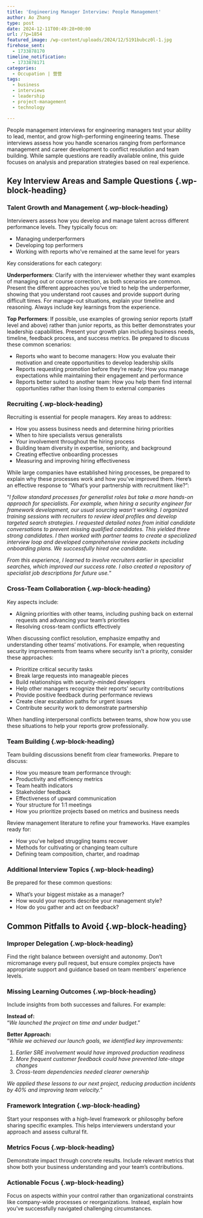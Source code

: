 ```yaml
---
title: 'Engineering Manager Interview: People Management'
author: Ao Zhang
type: post
date: 2024-12-11T00:49:28+00:00
url: /?p=1854
featured_image: /wp-content/uploads/2024/12/5191bubcz0l-1.jpg
firehose_sent:
  - 1733878170
timeline_notification:
  - 1733878171
categories:
  - Occupation | 营营
tags:
  - business
  - interviews
  - leadership
  - project-management
  - technology

---
```

People management interviews for engineering managers test your ability to lead, mentor, and grow high-performing engineering teams. These interviews assess how you handle scenarios ranging from performance management and career development to conflict resolution and team building. While sample questions are readily available online, this guide focuses on analysis and preparation strategies based on real experience.

## Key Interview Areas and Sample Questions {.wp-block-heading}

### Talent Growth and Management {.wp-block-heading}

Interviewers assess how you develop and manage talent across different performance levels. They typically focus on:

<ul class="wp-block-list">
  <li>
    Managing underperformers
  </li>
  <li>
    Developing top performers
  </li>
  <li>
    Working with reports who&#8217;ve remained at the same level for years
  </li>
</ul>

Key considerations for each category:

**Underperformers**: Clarify with the interviewer whether they want examples of managing out or course correction, as both scenarios are common. Present the different approaches you&#8217;ve tried to help the underperformer, showing that you understand root causes and provide support during difficult times. For manage-out situations, explain your timeline and reasoning. Always include key learnings from the experience.

**Top Performers**: If possible, use examples of growing senior reports (staff level and above) rather than junior reports, as this better demonstrates your leadership capabilities. Present your growth plan including business needs, timeline, feedback process, and success metrics. Be prepared to discuss these common scenarios:

<ul class="wp-block-list">
  <li>
    Reports who want to become managers: How you evaluate their motivation and create opportunities to develop leadership skills
  </li>
  <li>
    Reports requesting promotion before they&#8217;re ready: How you manage expectations while maintaining their engagement and performance
  </li>
  <li>
    Reports better suited to another team: How you help them find internal opportunities rather than losing them to external companies
  </li>
</ul>

### Recruiting {.wp-block-heading}

Recruiting is essential for people managers. Key areas to address:

<ul class="wp-block-list">
  <li>
    How you assess business needs and determine hiring priorities
  </li>
  <li>
    When to hire specialists versus generalists
  </li>
  <li>
    Your involvement throughout the hiring process
  </li>
  <li>
    Building team diversity in expertise, seniority, and background
  </li>
  <li>
    Creating effective onboarding processes
  </li>
  <li>
    Measuring and improving hiring effectiveness
  </li>
</ul>

While large companies have established hiring processes, be prepared to explain why these processes work and how you&#8217;ve improved them. Here&#8217;s an effective response to &#8220;What&#8217;s your partnership with recruitment like?&#8221;:

&#8220;_I follow standard processes for generalist roles but take a more hands-on approach for specialists. For example, when hiring a security engineer for framework development, our usual sourcing wasn&#8217;t working. I organized training sessions with recruiters to review ideal profiles and develop targeted search strategies. I requested detailed notes from initial candidate conversations to prevent missing qualified candidates. This yielded three strong candidates. I then worked with partner teams to create a specialized interview loop and developed comprehensive review packets including onboarding plans. We successfully hired one candidate._

_From this experience, I learned to involve recruiters earlier in specialist searches, which improved our success rate. I also created a repository of specialist job descriptions for future use._&#8220;

### Cross-Team Collaboration {.wp-block-heading}

Key aspects include:

<ul class="wp-block-list">
  <li>
    Aligning priorities with other teams, including pushing back on external requests and advancing your team&#8217;s priorities
  </li>
  <li>
    Resolving cross-team conflicts effectively
  </li>
</ul>

When discussing conflict resolution, emphasize empathy and understanding other teams&#8217; motivations. For example, when requesting security improvements from teams where security isn&#8217;t a priority, consider these approaches:

<ul class="wp-block-list">
  <li>
    Prioritize critical security tasks
  </li>
  <li>
    Break large requests into manageable pieces
  </li>
  <li>
    Build relationships with security-minded developers
  </li>
  <li>
    Help other managers recognize their reports&#8217; security contributions
  </li>
  <li>
    Provide positive feedback during performance reviews
  </li>
  <li>
    Create clear escalation paths for urgent issues
  </li>
  <li>
    Contribute security work to demonstrate partnership
  </li>
</ul>

When handling interpersonal conflicts between teams, show how you use these situations to help your reports grow professionally.

### Team Building {.wp-block-heading}

Team building discussions benefit from clear frameworks. Prepare to discuss:

<ul class="wp-block-list">
  <li>
    How you measure team performance through:
  </li>
  <li>
    Productivity and efficiency metrics
  </li>
  <li>
    Team health indicators
  </li>
  <li>
    Stakeholder feedback
  </li>
  <li>
    Effectiveness of upward communication
  </li>
  <li>
    Your structure for 1:1 meetings
  </li>
  <li>
    How you prioritize projects based on metrics and business needs
  </li>
</ul>

Review management literature to refine your frameworks. Have examples ready for:

<ul class="wp-block-list">
  <li>
    How you&#8217;ve helped struggling teams recover
  </li>
  <li>
    Methods for cultivating or changing team culture
  </li>
  <li>
    Defining team composition, charter, and roadmap
  </li>
</ul>

### Additional Interview Topics {.wp-block-heading}

Be prepared for these common questions:

<ul class="wp-block-list">
  <li>
    What&#8217;s your biggest mistake as a manager?
  </li>
  <li>
    How would your reports describe your management style?
  </li>
  <li>
    How do you gather and act on feedback?
  </li>
</ul>

## Common Pitfalls to Avoid {.wp-block-heading}

### Improper Delegation {.wp-block-heading}

Find the right balance between oversight and autonomy. Don&#8217;t micromanage every pull request, but ensure complex projects have appropriate support and guidance based on team members&#8217; experience levels.

### Missing Learning Outcomes {.wp-block-heading}

Include insights from both successes and failures. For example:

**Instead of:**  
&#8220;_We launched the project on time and under budget_.&#8221;

**Better Approach:**  
&#8220;_While we achieved our launch goals, we identified key improvements:_

<ol class="wp-block-list">
  <li>
    <em>Earlier SRE involvement would have improved production readiness</em>
  </li>
  <li>
    <em>More frequent customer feedback could have prevented late-stage changes</em>
  </li>
  <li>
    <em>Cross-team dependencies needed clearer ownership</em>
  </li>
</ol>

_We applied these lessons to our next project, reducing production incidents by 40% and improving team velocity._&#8220;

### Framework Integration {.wp-block-heading}

Start your responses with a high-level framework or philosophy before sharing specific examples. This helps interviewers understand your approach and assess cultural fit.

### Metrics Focus {.wp-block-heading}

Demonstrate impact through concrete results. Include relevant metrics that show both your business understanding and your team&#8217;s contributions.

### Actionable Focus {.wp-block-heading}

Focus on aspects within your control rather than organizational constraints like company-wide processes or reorganizations. Instead, explain how you&#8217;ve successfully navigated challenging circumstances.